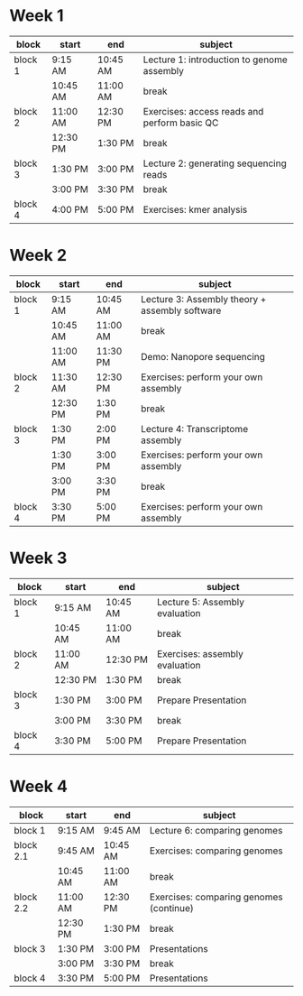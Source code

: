 # Week 1

| block   	| start    	| end      	| subject                                      	|
|---------	|----------	|----------	|----------------------------------------------	|
| block 1 	| 9:15 AM  	| 10:45 AM 	| Lecture 1: introduction to genome assembly   	|
|         	| 10:45 AM 	| 11:00 AM 	| break                                        	|
| block 2 	| 11:00 AM 	| 12:30 PM 	| Exercises: access reads and perform basic QC 	|
|         	| 12:30 PM 	| 1:30 PM  	| break                                             	|
| block 3 	| 1:30 PM  	| 3:00 PM  	| Lecture 2: generating sequencing reads      	|
|         	| 3:00 PM  	| 3:30 PM  	| break                                             	|
| block 4 	| 4:00 PM  	| 5:00 PM  	| Exercises: kmer analysis                     	|

# Week 2

| block         	| start    	| end      	| subject                                        	|
|---------------	|----------	|----------	|------------------------------------------------	|
| block   1 	| 9:15 AM  	| 10:45 AM 	| Lecture 3: Assembly theory + assembly software 	|
|               	| 10:45 AM 	| 11:00 AM 	| break                                               	|
|         	        | 11:00 AM  | 11:30 PM  | Demo: Nanopore sequencing       	|
| block 2       	| 11:30 AM 	| 12:30 PM 	| Exercises: perform your own assembly           	|
|               	| 12:30 PM 	| 1:30 PM  	| break                                               	|
| block 3       	| 1:30 PM  	| 2:00 PM  	| Lecture 4: Transcriptome assembly              	|
|               	| 1:30 PM  	| 3:00 PM  	| Exercises: perform your own assembly           	|
|               	| 3:00 PM  	| 3:30 PM  	| break                                               	|
| block 4       	| 3:30 PM  	| 5:00 PM  	| Exercises: perform your own assembly           	|

# Week 3

| block         	| start    	| end      	| subject                        	|
|---------------	|----------	|----------	|--------------------------------	|
|     block   1 	| 9:15 AM  	| 10:45 AM 	| Lecture 5: Assembly evaluation 	|
|               	| 10:45 AM 	| 11:00 AM 	| break                               	|
| block 2       	| 11:00 AM 	| 12:30 PM 	| Exercises: assembly evaluation 	|
|               	| 12:30 PM 	| 1:30 PM  	| break                               	|
| block 3       	| 1:30 PM  	| 3:00 PM  	| Prepare Presentation           	|
|               	| 3:00 PM  	| 3:30 PM  	| break                               	|
| block 4       	| 3:30 PM  	| 5:00 PM  	| Prepare Presentation           	|

# Week 4

| block         	| start    	| end      	| subject                                 	|
|---------------	|----------	|----------	|-----------------------------------------	|
|     block   1 	| 9:15 AM  	| 9:45 AM  	| Lecture 6: comparing genomes            	|
| block 2.1     	| 9:45 AM  	| 10:45 AM 	| Exercises: comparing genomes            	|
|               	| 10:45 AM 	| 11:00 AM 	| break                                   	|
| block 2.2     	| 11:00 AM 	| 12:30 PM 	| Exercises: comparing genomes (continue) 	|
|               	| 12:30 PM 	| 1:30 PM  	| break                                        	|
| block 3       	| 1:30 PM  	| 3:00 PM  	| Presentations                           	|
|               	| 3:00 PM  	| 3:30 PM  	| break                                        	|
| block 4       	| 3:30 PM  	| 5:00 PM  	| Presentations                           	|
